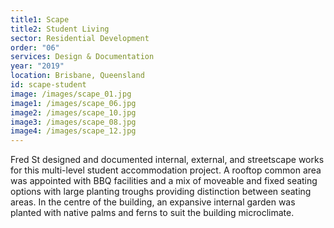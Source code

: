 ```yaml
---
title1: Scape
title2: Student Living
sector: Residential Development
order: "06"
services: Design & Documentation
year: "2019"
location: Brisbane, Queensland
id: scape-student
image: /images/scape_01.jpg
image1: /images/scape_06.jpg
image2: /images/scape_10.jpg
image3: /images/scape_08.jpg
image4: /images/scape_12.jpg
---
```


Fred St designed and documented internal, external, and streetscape
works for this multi-level student accommodation project. A rooftop common
area was appointed with BBQ facilities and a mix of moveable and fixed seating
options with large planting troughs providing distinction between seating
areas. In the centre of the building, an expansive internal garden was planted
with native palms and ferns to suit the building microclimate.
